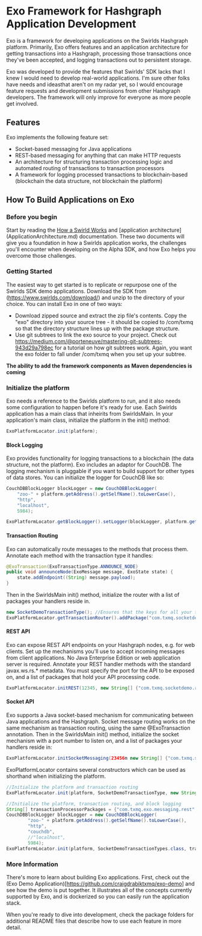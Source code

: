 Exo Framework for Hashgraph Application Development
===================================================

Exo is a framework for developing applications on the Swirlds Hashgraph platform.  Primarily, Exo offers features and an application architecture for getting transactions into a Hashgraph, processing those transactions once they've been accepted, and logging transactions out to persistent storage.

Exo was developed to provide the features that Swirlds' SDK lacks that I knew I would need to develop real-world applications.  I'm sure other folks have needs and ideasthat aren't on my radar yet, so I would encourage feature requests and development submissions from other Hashgraph developers.  The framework will only improve for everyone as more people get involved.

Features
--------

Exo implements the following feature set:
- Socket-based messaging for Java applications
- REST-based messaging for anything that can make HTTP requests
- An architecture for structuring transaction processing logic and automated routing of transactions to transaction processors
- A framework for logging processed transactions to blockchain-based (blockchain the data structure, not blockchain the platform)

How To Build Applications on Exo
--------------------------------

### Before you begin
Start by reading the [How a Swirld Works](SwirldsApplications.md) and [application architecture] (ApplicationArchitecture.md) documentation.  These two documents will give you a foundation in how a Swirlds application works, the challenges you'll encounter when developing on the Alpha SDK, and how Exo helps you overcome those challenges.

### Getting Started
The easiest way to get started is to replicate or repurpose one of the Swirlds SDK demo applications.  Download the SDK from (https://www.swirlds.com/download/) and unzip to the directory of your choice.  You can install Exo in one of two ways:
* Download zipped source and extract the zip file's contents.  Copy the "exo" directory into your source tree - it should be copied to <my source root>/com/txmq so that the directory structure lines up with the package structure.
* Use git subtrees to link the exo source to your project.  Check out https://medium.com/@porteneuve/mastering-git-subtrees-943d29a798ec for a tutorial on how git subtrees work.  Again, you want the exo folder to fall under <source root>/com/txmq when you set up your subtree.

**The ability to add the framework components as Maven dependencies is coming**

### Initialize the platform
Exo needs a reference to the Swirlds platform to run, and it also needs some configuration to happen before it's ready for use.  Each Swirlds application has a main class that inheirits from SwirldsMain.  In your application's main class, initialize the platform in the init() method:
```java
ExoPlatformLocator.init(platform);
```

#### Block Logging
Exo provides functionality for logging transactions to a blockchain (the data structure, not the platform).  Exo includes an adaptor for CouchDB.  The logging mechanism is pluggable if you want to build support for other types of data stores.  You can initialize the logger for CouchDB like so:
```java
CouchDBBlockLogger blockLogger = new CouchDBBlockLogger(
    "zoo-" + platform.getAddress().getSelfName().toLowerCase(),
    "http",
    "localhost",
    5984);

ExoPlatformLocator.getBlockLogger().setLogger(blockLogger, platform.getAddress().getSelfName());
```
#### Transaction Routing
Exo can automatically route messages to the methods that process them.  Annotate each method with the transaction type it handles:
```java
@ExoTransaction(ExoTransactionType.ANNOUNCE_NODE)
public void announceNode(ExoMessage message, ExoState state) { 
	state.addEndpoint((String) message.payload);
}
```

Then in the SwirldsMain init() method, initialize the router with a list of packages your handlers reside in.  
```java
new SocketDemoTransactionType(); //Ensures that the keys for all your transactions have been defined before initializing.
ExoPlatformLocator.getTransactionRouter().addPackage("com.txmq.socketdemo.transactions");
```

#### REST API
Exo can expose REST API endpoints on your Hashgraph nodes, e.g. for web clients.  Set up the mechanisms you'll use to accept incoming messages from client applications.  No Java Enterprise Edition or web application server is required.  Annotate your REST handler methods with the standard javax.ws.rs.* metadata.  You must specify the port for the API to be exposed on, and a list of packages that hold your API processing code.  
```java
ExoPlatformLocator.initREST(12345, new String[] {"com.txmq.socketdemo.rest"});
```

#### Socket API
Exo supports a Java socket-based mechanism for communicating between Java applications and the Hashgraph.  Socket message routing works on the same mechanism as transaction routing, using the same @ExoTransaction annotation.  Then in the SwirldsMain init() method, initialize the socket mechanism with a port number to listen on, and a list of packages your handlers reside in:
```java
ExoPlatformLocator.initSocketMessaging(23456m new String[] {"com.txmq.socketdemo.socket"});
```

ExoPlatformLocator contains several constructors which can be used as shorthand when initializing the platform.
```java
//Initialize the platform and transaction routing
ExoPlatformLocator.init(platform, SocketDemoTransactionType, new String[] {"com.txmq.socketdemo.transactions"});

//Initialize the platform, transaction routing, and block logging
String[] transactionProcessorPackages = {"com.txmq.exo.messaging.rest", "com.txmq.socketdemo.transactions"};
CouchDBBlockLogger blockLogger = new CouchDBBlockLogger(
		"zoo-" + platform.getAddress().getSelfName().toLowerCase(),
		"http",
		"couchdb",
		//"localhost",
		5984);
ExoPlatformLocator.init(platform, SocketDemoTransactionTypes.class, transactionProcessorPackages, blockLogger);
```

### More Information
There's more to learn about building Exo applications.  First, check out the (Exo Demo Application)[https://github.com/craigdrabiktxmq/exo-demo] and see how the demo is put together.  It illustrates all of the concepts currently supported by Exo, and is dockerized so you can easily run the application stack.

When you're ready to dive into development, check the package folders for additional README files that describe how to use each feature in more detail.